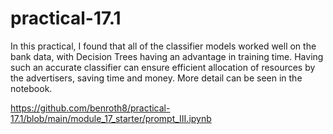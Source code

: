 # practical-17.1

In this practical, I found that all of the classifier models worked well on the bank data, with Decision Trees having an advantage in training time. Having such an accurate classifier can ensure efficient allocation of resources by the advertisers, saving time and money. More detail can be seen in the notebook.

https://github.com/benroth8/practical-17.1/blob/main/module_17_starter/prompt_III.ipynb


